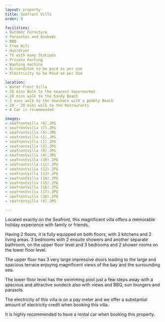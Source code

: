```yaml
---
layout: property
title: Seafront Villa
order: 9

facilities:
- Outdoor Furniture
- Parasoles and Sunbeds
- BBQ
- Free Wifi
- Hairdryer
- TV with many Stations
- Private Parking
- Washing machine
- Airconditon to be paid as per use
- Electricity to be Paid as per Use

location:
- Water Front Villa
- 25 mins Walk to the nearest Supermarket
- 20 mins walk to the Sandy Beach
- 2 mins walk to the Seashore with a pebbly Beach
- 20 – 25 mins walk to the Restaurants
- A Car is recommended

images:
- seafrontvilla (6).JPG
- seafrontvilla (7).JPG
- seafrontvilla (5).JPG
- seafrontvilla (1).JPG
- seafrontvilla (2).JPG
- seafrontvilla (3).JPG
- seafrontvilla (8).JPG
- seafrontvilla (9).JPG
- seafrontvilla (10).JPG
- seafrontvilla (11).JPG
- seafrontvilla (12).JPG
- seafrontvilla (13).JPG
- seafrontvilla (14).JPG
- seafrontvilla (15).JPG
- seafrontvilla (16).JPG
- seafrontvilla (17).JPG
- seafrontvilla (18).JPG
- seafrontvilla (4).JPG

---
```


Located exactly on the Seafront, this magnificent villa offers a memorable holiday experience with family or friends.
 
Having 2 floors, it is fully equipped on both floors, with 2 kitchens and 2 living areas. 3 bedrooms with 2 ensuite showers and another separate bathroom, on the upper floor level and 3 bedrooms and 2
shower rooms on the lower floor level.
 
The upper floor has 3 very large impressive doors leading to the large and spacious terrace enjoying magnificent views of the bay and the surrounding sea.
 
The lower floor level has the swimming pool just a few steps away with a spacious and attractive sundeck also with views and BBQ, sun loungers and parasols.
 
The electricity of this villa is on a pay meter and we offer a substantial amount of electricity credit when booking this villa.
 
It is highly recommended to have a rental car when booking this property.